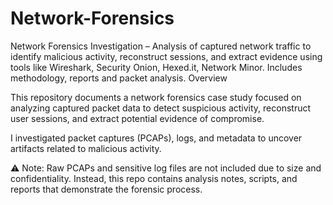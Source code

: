 # Network-Forensics
Network Forensics Investigation – Analysis of captured network traffic to identify malicious activity, reconstruct sessions, and extract evidence using tools like Wireshark, Security Onion, Hexed.it, Network Minor. Includes methodology, reports and packet analysis.
Overview

This repository documents a network forensics case study focused on analyzing captured packet data to detect suspicious activity, reconstruct user sessions, and extract potential evidence of compromise.

I investigated packet captures (PCAPs), logs, and metadata to uncover artifacts related to malicious activity.

⚠ Note: Raw PCAPs and sensitive log files are not included due to size and confidentiality. Instead, this repo contains analysis notes, scripts, and reports that demonstrate the forensic process.
